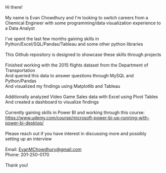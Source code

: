  Hi there! \
\
My name is Evan Chowdhury and I\'m looking to switch careers from a Chemical Engineer with some programming/data visualization experience to a Data Analyst\
\
I\'ve spent the last few months gaining skills in Python/Excel/SQL/Pandas/Tableau and some other python libraries\
\
This Github repository is designed to showcase these skills through projects\
\
Finished working with the 2015 flights dataset from the Department of Transportation\
And queried this data to answer questions through MySQL and Python/Pandas \
And visualized my findings using Matplotlib and Tableau \
\
Additionally analyzed Video Game Sales data with Excel using Pivot Tables \
And created a dashboard to visualize findings \
\
Currently gaining skills in Power BI and working through this course: https://www.udemy.com/course/microsoft-power-bi-up-running-with-power-bi-desktop/  \
\
Please reach out if you have interest in discussing more and possibly setting up an interview\
\
Email: EvanMChowdhury@gmail.com\
Phone: 201-250-0170\
\
Thank you!
